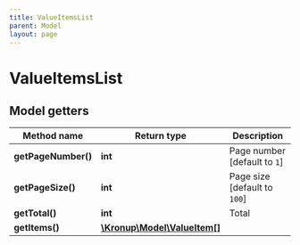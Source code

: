 ```yaml
---
title: ValueItemsList
parent: Model
layout: page
---
```


# ValueItemsList

## Model getters

Method name | Return type | Description
------------ | ------------- | -------------
**getPageNumber()** | **int** | Page number [default to `1`]
**getPageSize()** | **int** | Page size [default to `100`]
**getTotal()** | **int** | Total
**getItems()** | [**\Kronup\Model\ValueItem[]**](../ValueItem) | 

